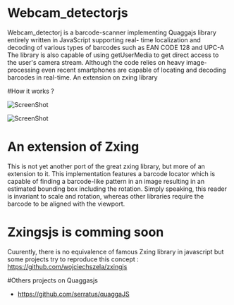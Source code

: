 # Webcam_detectorjs

Webcam_detectorj is a barcode-scanner implementing Quaggajs library entirely written in JavaScript supporting real- time localization and decoding of various types of barcodes such as EAN CODE 128 and UPC-A The library is also capable of using getUserMedia to get direct access to the user's camera stream. Although the code relies on heavy image- processing even recent smartphones are capable of locating and decoding barcodes in real-time.
An extension on zxing library

#How it works ? 

![ScreenShot](https://raw.github.com/Dallou/webcam_detectorjs/master/project/img/detection.png)

![ScreenShot](https://raw.github.com/Dallou/webcam_detectorjs/master/project/img/params.png)

# An extension of Zxing 

This is not yet another port of the great zxing library, but more of an extension to it. This implementation features a barcode locator which is capable of finding a barcode-like pattern in an image resulting in an estimated bounding box including the rotation. Simply speaking, this reader is invariant to scale and rotation, whereas other libraries require the barcode to be aligned with the viewport.

# Zxingsjs is comming soon

Cuurently, there is no equivalence of famous Zxing library in javascript but some projects try to reproduce this concept : https://github.com/wojciechszela/zxingjs

#Others projects on Quaggasjs

* https://github.com/serratus/quaggaJS

